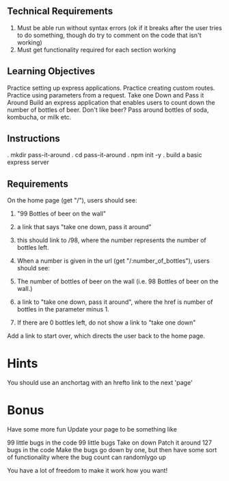 ## Technical Requirements

1. Must be able run without syntax errors (ok if it breaks after the user tries to do something, though do try to comment on the code that isn't working)
2. Must get functionality required for each section working

## Learning Objectives

Practice setting up express applications.
Practice creating custom routes.
Practice using parameters from a request.
Take one Down and Pass it Around
Build an express application that enables users to count down the number of bottles of beer. Don't like beer? Pass around bottles of soda, kombucha, or milk etc.

## Instructions

. mkdir pass-it-around
. cd pass-it-around
. npm init -y
. build a basic express server

## Requirements

On the home page (get "/"), users should see:

1. "99 Bottles of beer on the wall"
2. a link that says "take one down, pass it around"
3. this should link to /98, where the number represents the number of bottles left.
4. When a number is given in the url (get "/:number_of_bottles"), users should see:

5. The number of bottles of beer on the wall (i.e. 98 Bottles of beer on the wall.)
6. a link to "take one down, pass it around", where the href is number of bottles in the parameter minus 1.
7. If there are 0 bottles left, do not show a link to "take one down"

Add a link to start over, which directs the user back to the home page.

# Hints

You should use an anchortag with an hrefto link to the next 'page'

# Bonus

Have some more fun
Update your page to be something like

99 little bugs in the code
99 little bugs
Take on down
Patch it around
127 bugs in the code
Make the bugs go down by one, but then have some sort of functionality where the bug count can randomlygo up

You have a lot of freedom to make it work how you want!
